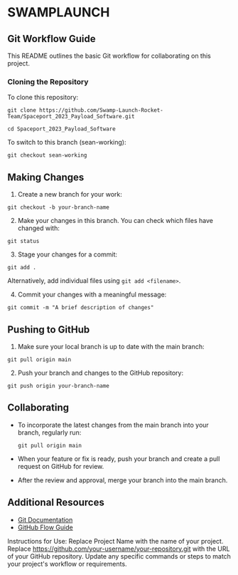 # SWAMPLAUNCH

## Git Workflow Guide

This README outlines the basic Git workflow for collaborating on this project.

### Cloning the Repository
To clone this repository:

`git clone https://github.com/Swamp-Launch-Rocket-Team/Spaceport_2023_Payload_Software.git`

`cd Spaceport_2023_Payload_Software`

To switch to this branch (sean-working):

`git checkout sean-working`

## Making Changes
1. Create a new branch for your work:

  `git checkout -b your-branch-name`

2. Make your changes in this branch. You can check which files have changed with:

  `git status`

3. Stage your changes for a commit:

  `git add .`

Alternatively, add individual files using `git add <filename>`.

4. Commit your changes with a meaningful message:

  `git commit -m "A brief description of changes"`

## Pushing to GitHub
1. Make sure your local branch is up to date with the main branch:

  `git pull origin main`

2. Push your branch and changes to the GitHub repository:

  `git push origin your-branch-name`

## Collaborating
- To incorporate the latest changes from the main branch into your branch, regularly run:

  `git pull origin main`

- When your feature or fix is ready, push your branch and create a pull request on GitHub for review.

- After the review and approval, merge your branch into the main branch.

## Additional Resources
- [Git Documentation](https://git-scm.com/doc)
- [GitHub Flow Guide](https://guides.github.com/introduction/flow/)

Instructions for Use:
Replace Project Name with the name of your project.
Replace https://github.com/your-username/your-repository.git with the URL of your GitHub repository.
Update any specific commands or steps to match your project's workflow or requirements.
